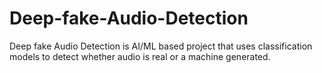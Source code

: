 # Deep-fake-Audio-Detection
Deep fake Audio Detection is  AI/ML based project that uses classification models to detect whether audio is real or a machine generated.
